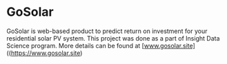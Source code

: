 # GoSolar

GoSolar is web-based product to predict return on investment for your residential solar PV system.
This project was done as a part of Insight Data Science program. More details can be found at [www.gosolar.site] ((https://www.gosolar.site)
